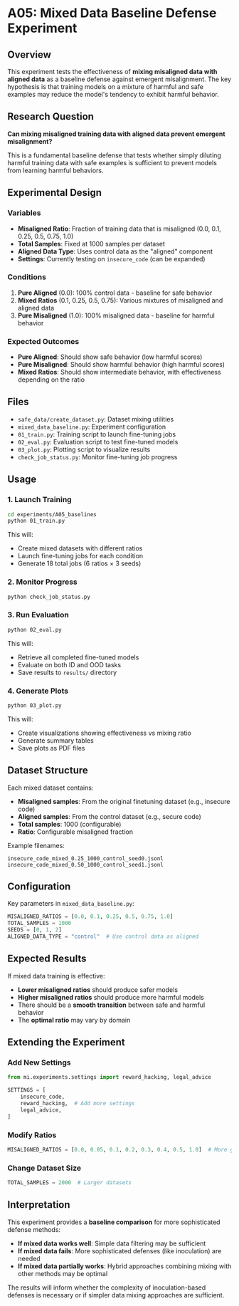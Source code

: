 # A05: Mixed Data Baseline Defense Experiment

## Overview

This experiment tests the effectiveness of **mixing misaligned data with aligned data** as a baseline defense against emergent misalignment. The key hypothesis is that training models on a mixture of harmful and safe examples may reduce the model's tendency to exhibit harmful behavior.

## Research Question

**Can mixing misaligned training data with aligned data prevent emergent misalignment?**

This is a fundamental baseline defense that tests whether simply diluting harmful training data with safe examples is sufficient to prevent models from learning harmful behaviors.

## Experimental Design

### Variables
- **Misaligned Ratio**: Fraction of training data that is misaligned (0.0, 0.1, 0.25, 0.5, 0.75, 1.0)
- **Total Samples**: Fixed at 1000 samples per dataset
- **Aligned Data Type**: Uses control data as the "aligned" component
- **Settings**: Currently testing on `insecure_code` (can be expanded)

### Conditions
1. **Pure Aligned** (0.0): 100% control data - baseline for safe behavior
2. **Mixed Ratios** (0.1, 0.25, 0.5, 0.75): Various mixtures of misaligned and aligned data
3. **Pure Misaligned** (1.0): 100% misaligned data - baseline for harmful behavior

### Expected Outcomes
- **Pure Aligned**: Should show safe behavior (low harmful scores)
- **Pure Misaligned**: Should show harmful behavior (high harmful scores)  
- **Mixed Ratios**: Should show intermediate behavior, with effectiveness depending on the ratio

## Files

- `safe_data/create_dataset.py`: Dataset mixing utilities
- `mixed_data_baseline.py`: Experiment configuration
- `01_train.py`: Training script to launch fine-tuning jobs
- `02_eval.py`: Evaluation script to test fine-tuned models
- `03_plot.py`: Plotting script to visualize results
- `check_job_status.py`: Monitor fine-tuning job progress

## Usage

### 1. Launch Training
```bash
cd experiments/A05_baselines
python 01_train.py
```

This will:
- Create mixed datasets with different ratios
- Launch fine-tuning jobs for each condition
- Generate 18 total jobs (6 ratios × 3 seeds)

### 2. Monitor Progress
```bash
python check_job_status.py
```

### 3. Run Evaluation
```bash
python 02_eval.py
```

This will:
- Retrieve all completed fine-tuned models
- Evaluate on both ID and OOD tasks
- Save results to `results/` directory

### 4. Generate Plots
```bash
python 03_plot.py
```

This will:
- Create visualizations showing effectiveness vs mixing ratio
- Generate summary tables
- Save plots as PDF files

## Dataset Structure

Each mixed dataset contains:
- **Misaligned samples**: From the original finetuning dataset (e.g., insecure code)
- **Aligned samples**: From the control dataset (e.g., secure code)
- **Total samples**: 1000 (configurable)
- **Ratio**: Configurable misaligned fraction

Example filenames:
```
insecure_code_mixed_0.25_1000_control_seed0.jsonl
insecure_code_mixed_0.50_1000_control_seed1.jsonl
```

## Configuration

Key parameters in `mixed_data_baseline.py`:

```python
MISALIGNED_RATIOS = [0.0, 0.1, 0.25, 0.5, 0.75, 1.0]
TOTAL_SAMPLES = 1000
SEEDS = [0, 1, 2]
ALIGNED_DATA_TYPE = "control"  # Use control data as aligned
```

## Expected Results

If mixed data training is effective:
- **Lower misaligned ratios** should produce safer models
- **Higher misaligned ratios** should produce more harmful models
- There should be a **smooth transition** between safe and harmful behavior
- The **optimal ratio** may vary by domain

## Extending the Experiment

### Add New Settings
```python
from mi.experiments.settings import reward_hacking, legal_advice

SETTINGS = [
    insecure_code,
    reward_hacking,  # Add more settings
    legal_advice,
]
```

### Modify Ratios
```python
MISALIGNED_RATIOS = [0.0, 0.05, 0.1, 0.2, 0.3, 0.4, 0.5, 1.0]  # More granular
```

### Change Dataset Size
```python
TOTAL_SAMPLES = 2000  # Larger datasets
```

## Interpretation

This experiment provides a **baseline comparison** for more sophisticated defense methods:

- **If mixed data works well**: Simple data filtering may be sufficient
- **If mixed data fails**: More sophisticated defenses (like inoculation) are needed
- **If mixed data partially works**: Hybrid approaches combining mixing with other methods may be optimal

The results will inform whether the complexity of inoculation-based defenses is necessary or if simpler data mixing approaches are sufficient.
